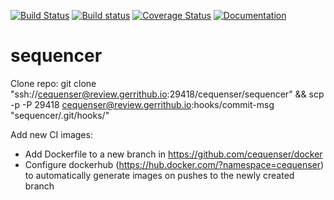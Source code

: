 [![Build Status](https://travis-ci.org/cequenser/sequencer.svg?branch=master)](https://travis-ci.org/cequenser/sequencer)
[![Build status](https://ci.appveyor.com/api/projects/status/pd5v7f02b2xc94n9/branch/master?svg=true)](https://ci.appveyor.com/project/cequenser/sequencer/branch/master)
[![Coverage Status](https://coveralls.io/repos/github/cequenser/sequencer/badge.svg?branch=HEAD)](https://coveralls.io/github/cequenser/sequencer?branch=HEAD)
[![Documentation](https://codedocs.xyz/cequenser/sequencer.svg)](https://codedocs.xyz/cequenser/sequencer/)

# sequencer

Clone repo: git clone "ssh://cequenser@review.gerrithub.io:29418/cequenser/sequencer" && scp -p -P 29418 cequenser@review.gerrithub.io:hooks/commit-msg "sequencer/.git/hooks/"

Add new CI images:
 * Add Dockerfile to a new branch in https://github.com/cequenser/docker
 * Configure dockerhub (https://hub.docker.com/?namespace=cequenser) to automatically generate images on pushes to the newly created branch
